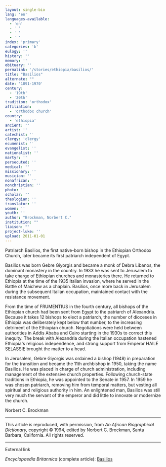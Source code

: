 ```yaml
---
layout: single-bio
lang: 'en'
languages-available:
  - 'en'
  - ' '
  - ' '
  - ' '
index: 'primary'
categories: 'b'
eulogy: ''
history: ''
memory: ''
obituary: ''
permalink: '/stories/ethiopia/basilios/'
title: "Basilios"
alternate: ""
date: '1891-1970'
century:
  - '19th'
  - '20th'
tradition: 'orthodox'
affiliation:
  - 'orthodox church'
country:
  - 'ethiopia'
ancient: ''
artist: ''
catechist: ''
clergy: 'clergy'
ecumenist: ''
evangelist: ''
nationalist: ''
martyr: ''
persecuted: ''
medical: ''
missionary: ''
musician: ''
nonafrican: ''
nonchristian: ''
photo: ''
scholar: ''
theologian: ''
translator: ''
women: ''
youth: ''
author: "Brockman, Norbert C."
institution: ""
liaison: ""
project-luke: ''
upload: 2011-01-01
---
```




Patriarch Basilios, the first native-born bishop in the Ethiopian Orthodox Church, later became its first patriarch independent of Egypt.

Basilios was born Gebre Giyorgis and became a monk of Debra Libanos, the dominant monastery in the country.  In 1933 he was sent to Jerusalem to take charge of Ethiopian churches and monasteries there.  He returned to Ethiopia at the time of the 1935 Italian invasion, where he served in the Battle of Maichew as a chaplain.  Basilios, once more back in Jerusalem during the subsequent Italian occupation, maintained contact with the resistance movement.

From the time of FRUMENTIUS in the fourth century, all bishops of the Ethiopian church had been sent  from Egypt to the patriarch of Alexandria.  Because it takes 12 bishops to elect a patriarch, the number of dioceses in Ethiopia was deliberately kept below that number, to the increasing detriment of the Ethiopian church.  Negotiations were held between authorities in Addis Ababa and Cairo starting in the 1930s to correct this inequity.  The break with Alexandria during the Italian occupation hastened Ethiopia's religious independence, and strong support from Emperor HAILE SELASSIE brought the matter to a head.

In Jerusalem, Gebre Giyorgis was ordained a bishop (1948) in preparation for the transition and became the 11th archbishop in 1950, taking the name Basilios.  He was placed in charge of church administration, including management of the extensive church properties.  Following church-state traditions in Ethiopia, he was appointed to the Senate in 1957.  In 1959 he was chosen patriarch, removing him from temporal matters, but vesting all spiritual and religious authority in him.  An enlightened man, Basilios was still very much the servant of the emperor and did little to innovate or modernize the church.

Norbert C. Brockman

---

This article is reproduced, with permission, from *An African Biographical Dictionary,* copyright &copy; 1994, edited by Norbert C. Brockman, Santa Barbara, California. All rights reserved.

---

External link

*Encyclopaedia Britannica*  (complete article): [ Basilios](http://www.britannica.com/eb/article-9013626/Basilios)
